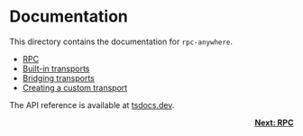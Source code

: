 # Documentation

This directory contains the documentation for `rpc-anywhere`.

- [RPC](./1-rpc.md)
- [Built-in transports](./2-built-in-transports.md)
- [Bridging transports](./3-built-in-transports.md)
- [Creating a custom transport](./4-creating-a-custom-transport.md)

The API reference is available at [tsdocs.dev](https://tsdocs.dev/docs/rpc-anywhere/).

<div align="right">

[**Next: RPC**](./1-rpc.md)

</div>
